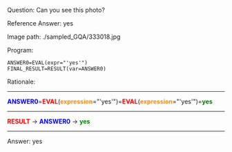 Question: Can you see this photo?

Reference Answer: yes

Image path: ./sampled_GQA/333018.jpg

Program:

```
ANSWER0=EVAL(expr="'yes'")
FINAL_RESULT=RESULT(var=ANSWER0)
```
Rationale:

<hr><div><b><span style='color: blue;'>ANSWER0</span></b>=<b><span style='color: red;'>EVAL</span></b>(<b><span style='color: darkorange;'>expression</span></b>="'yes'")=<b><span style='color: red;'>EVAL</span></b>(<b><span style='color: darkorange;'>expression</span></b>="'yes'")=<b><span style='color: green;'>yes</span></b></div><hr><div><b><span style='color: red;'>RESULT</span></b> -> <b><span style='color: blue;'>ANSWER0</span></b> -> <b><span style='color: green;'>yes</span></b></div><hr>

Answer: yes

